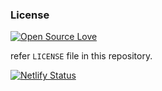 ### License

[![Open Source Love](https://badges.frapsoft.com/os/mit/mit.svg?v=102)](LICENSE)

refer `LICENSE` file in this repository.

[![Netlify Status](https://api.netlify.com/api/v1/badges/101bf911-9d0d-4266-b8ed-076a656d5468/deploy-status)](https://app.netlify.com/sites/unicornjockeys/deploys)

